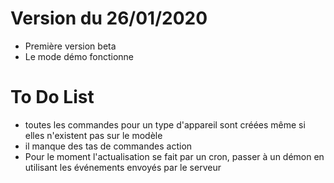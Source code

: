 # Version du 26/01/2020

- Première version beta
- Le mode démo fonctionne

# To Do List

- toutes les commandes pour un type d'appareil sont créées même si elles n'existent pas sur le modèle
- il manque des tas de commandes action
- Pour le moment l'actualisation se fait par un cron, passer à un démon en utilisant les événements envoyés par le serveur
